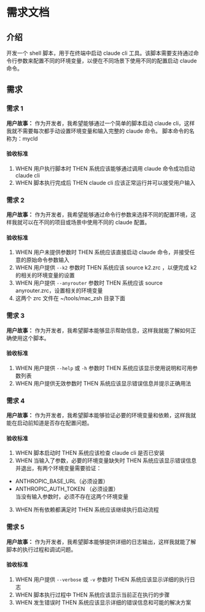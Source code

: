 # 需求文档

## 介绍

开发一个 shell 脚本，用于在终端中启动 claude cli 工具。该脚本需要支持通过命令行参数来配置不同的环境变量，以便在不同场景下使用不同的配置启动 claude 命令。

## 需求

### 需求 1

**用户故事：** 作为开发者，我希望能够通过一个简单的脚本启动 claude cli，这样我就不需要每次都手动设置环境变量和输入完整的 claude 命令。 脚本命令的名称为：mycld

#### 验收标准

1. WHEN 用户执行脚本时 THEN 系统应该能够通过调用 claude 命令成功启动 claude cli
2. WHEN 脚本执行完成后 THEN claude cli 应该正常运行并可以接受用户输入

### 需求 2

**用户故事：** 作为开发者，我希望能够通过命令行参数来选择不同的配置环境，这样我就可以在不同的项目或场景中使用不同的 claude 配置。

#### 验收标准

1. WHEN 用户未提供参数时 THEN 系统应该直接启动 claude 命令，并接受任意的原始命令参数输入
2. WHEN 用户提供 `--k2` 参数时 THEN 系统应该 source k2.zrc ，以便完成 k2 的相关的环境变量的设置
3. WHEN 用户提供 `--anyrouter` 参数时 THEN 系统应该 source anyrouter.zrc，设置相关的环境变量
4. 这两个 zrc 文件在 ~/tools/mac_zsh 目录下面

### 需求 3

**用户故事：** 作为开发者，我希望脚本能够显示帮助信息，这样我就能了解如何正确使用这个脚本。

#### 验收标准

1. WHEN 用户提供 `--help` 或 `-h` 参数时 THEN 系统应该显示使用说明和可用参数列表
2. WHEN 用户提供无效参数时 THEN 系统应该显示错误信息并提示正确用法

### 需求 4

**用户故事：** 作为开发者，我希望脚本能够验证必要的环境变量和依赖，这样我就能在启动前知道是否存在配置问题。

#### 验收标准

1. WHEN 脚本启动时 THEN 系统应该检查 claude cli 是否已安装
2. WHEN 当输入了参数，必要的环境变量缺失时 THEN 系统应该显示错误信息并退出，有两个环境变量需要验证：
  - ANTHROPIC_BASE_URL（必须设置）
  - ANTHROPIC_AUTH_TOKEN （必须设置）  
  当没有输入参数时，必须不存在这两个环境变量
3. WHEN 所有依赖都满足时 THEN 系统应该继续执行启动流程

### 需求 5

**用户故事：** 作为开发者，我希望脚本能够提供详细的日志输出，这样我就能了解脚本的执行过程和调试问题。

#### 验收标准

1. WHEN 用户提供 `--verbose` 或 `-v` 参数时 THEN 系统应该显示详细的执行日志
2. WHEN 脚本执行过程中 THEN 系统应该显示当前正在执行的步骤
3. WHEN 发生错误时 THEN 系统应该显示详细的错误信息和可能的解决方案
